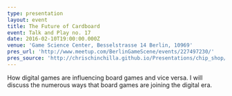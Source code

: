 ```yaml
---
type: presentation
layout: event
title: The Future of Cardboard
event: Talk and Play no. 17
date: 2016-02-10T19:00:00.000Z
venue: 'Game Science Center, Besselstrasse 14 Berlin, 10969'
pres_url: 'http://www.meetup.com/BerlinGameScene/events/227497230/'
pres_source: 'http://chrischinchilla.github.io/Presentations/chip_shop/talk_play_17.html#/'
---
```


How digital games are influencing board games and vice versa. I will discuss the numerous ways that board games are joining the digital era.
